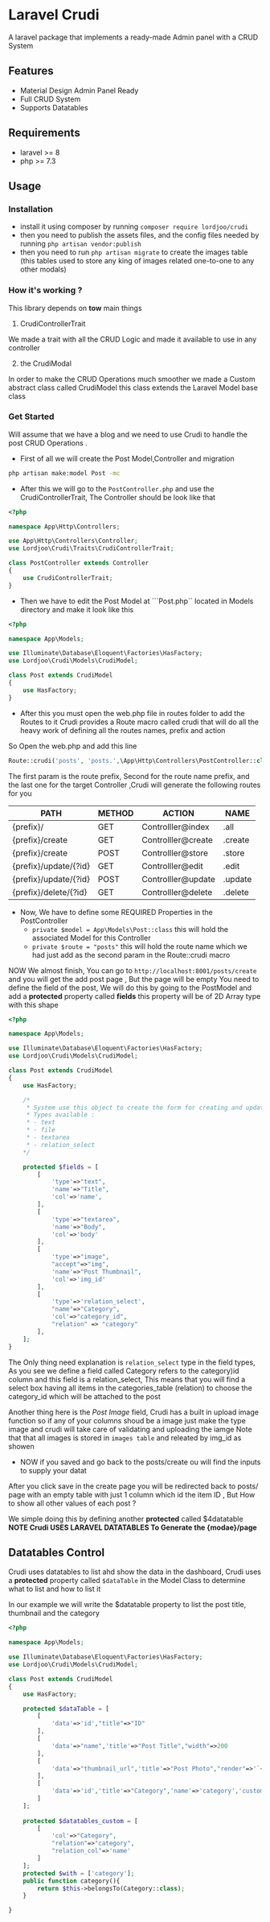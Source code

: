 # Laravel Crudi
A laravel package that implements a ready-made Admin panel with a CRUD System 

## Features 
* Material Design Admin Panel Ready
* Full CRUD System 
* Supports Datatables 

## Requirements 
* laravel >= 8
* php >= 7.3

## Usage 

### Installation
* install it using composer by running   ```composer require lordjoo/crudi```
* then you need to publish the assets files, and the config files needed by running ```php artisan vendor:publish```
* then you need to run ```php artisan migrate``` to create the images table (this tables used to store any king of images related one-to-one to any other modals)

### How it's working ?
This library depends on **tow** main things 
1. CrudiControllerTrait  

We made a trait with all the CRUD Logic and made it available to use in any controller 

2. the CrudiModal  <!-- you must fix it -->
 
In order to make the CRUD Operations much smoother we made a Custom abstract class called CrudiModel this class extends the Laravel Model base class 

### Get Started
Will assume that we have a blog and we need to use Crudi to handle the post CRUD Operations .<br>
* First of all we will create the Post Model,Controller and migration
```bash
php artisan make:model Post -mc
```
* After this we will go to the ```PostController.php``` and use the CrudiControllerTrait, The Controller should be look like that 
```php
<?php

namespace App\Http\Controllers;

use App\Http\Controllers\Controller;
use Lordjoo\Crudi\Traits\CrudiControllerTrait;

class PostController extends Controller
{
    use CrudiControllerTrait;
}
```
* Then we have to edit the Post Model at ```Post.php`` located in Models directory and make it look like this 
```php
<?php

namespace App\Models;

use Illuminate\Database\Eloquent\Factories\HasFactory;
use Lordjoo\Crudi\Models\CrudiModel;

class Post extends CrudiModel
{
    use HasFactory;
}
```

* After this you must open the web.php file in routes folder to add the Routes to it
  Crudi provides a Route macro called crudi that will do all the heavy work of defining all the routes names, prefix and action 

So Open the web.php and add this line 
```php
Route::crudi('posts', 'posts.',\App\Http\Controllers\PostController::class);
```
The first param is the route prefix, Second for the route name prefix, and the last one for the target Controller 
,Crudi will generate the following routes for you 

| PATH | METHOD | ACTION | NAME |
|------|--------|--------|------|
|  {prefix}/       | GET  | Controlller@index  |  .all 
| {prefix}/create  | GET  | Controlller@create | .create |
| {prefix}/create  | POST  | Controlller@store | .store |
| {prefix}/update/{?id}  | GET  | Controlller@edit | .edit |
| {prefix}/update/{?id}  | POST  | Controlller@update | .update |
| {prefix}/delete/{?id}  | GET  | Controlller@delete | .delete |

* Now, We have to define some REQUIRED Properties in the PostController 
  - ```private $model = App\Models\Post::class```  this will hold the associated Model for this Controller
  - ```private $route = "posts"``` this will hold the route name which we had just add as the second param in the Route::crudi macro     

NOW We almost finish, You can go to ```http://localhost:8001/posts/create``` and you will get the add post page , But the page will be empty 
You need to define the field of the post, We will do this by going to the PostModel and add a 
**protected**  property called **fields**  this property will be of 2D Array type with this shape 
```php
<?php

namespace App\Models;

use Illuminate\Database\Eloquent\Factories\HasFactory;
use Lordjoo\Crudi\Models\CrudiModel;

class Post extends CrudiModel
{
    use HasFactory;

    /*
     * System use this object to create the form for creating and updating the model
     * Types available :
     * - text
     * - file
     * - textarea
     * - relation_select 
    */

    protected $fields = [
        [
            'type'=>"text", 
            'name'=>"Title",
            'col'=>'name',
        ],
        [
            'type'=>"textarea",
            'name'=>"Body",
            'col'=>'body'
        ],
        [
            'type'=>"image",
            "accept"=>"img",
            'name'=>"Post Thumbnail",
            'col'=>'img_id'
        ],
        [
            'type'=>'relation_select',
            "name"=>"Category",
            'col'=>"category_id",
            "relation" => "category"
        ],  
    ];
}
```

The Only thing need explanation is ```relation_select```  type in the field types, <br>
As you see we define a field called Category refers to the category)id column and this field is a relation_select, This means that you will find a select box having all items in the categories_table (relation) to choose the category_id which will be attached to the post 

Another thing here is the *Post Image* field, Crudi has a built in upload image function so if any of your columns shoud be a image just make the type image and crudi will take care of validating and uploading the iamge Note that that all images is stored in ```images table``` and releated by img_id as showen 

* NOW if you saved and go back to the posts/create ou will find the inputs to supply your datat 

After you click save in the create page you will be redirected back to posts/ page with an empty table with just 1 column which id the item ID ,
But How to show all other values of each post ? 

We simple doing this by defining another **protected** called $4datatable
<br>
**NOTE Crudi USES LARAVEL DATATABLES To Generate the {modae}/page**


## Datatables Control
Crudi uses datatables to list ahd show the data in the dashboard, Crudi uses a **protected**
 property called ```$dataTable``` in the Model Class to determine what to list and how to list it   

In our example we will write the $datatable property to list the post title, thumbnail and the category 

```php
<?php

namespace App\Models;

use Illuminate\Database\Eloquent\Factories\HasFactory;
use Lordjoo\Crudi\Models\CrudiModel;

class Post extends CrudiModel
{
    use HasFactory;

    protected $dataTable = [
        [
            'data'=>'id',"title"=>"ID"
        ],
        [
            'data'=>"name",'title'=>"Post Title","width"=>200
        ],
        [
            'data'=>"thumbnail_url",'title'=>"Post Photo","render"=>'`<img src="${data}" />`'
        ],
        [
            'data'=>'id','title'=>"Category",'name'=>'category','custom'=>true,"width"=>200
        ]
    ];
 
    protected $datatables_custom = [
        [
            'col'=>"Category",
            "relation"=>"category",
            "relation_col"=>'name'
        ]
    ];
    protected $with = ['category'];
    public function category(){
        return $this->belongsTo(Category::class);
    }

}
```



















